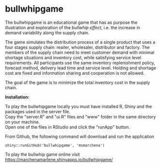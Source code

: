 # bullwhipgame

The bullwhipgame is an educational game that has as purpose the illustration and exploration of 
the *bullwhip effect*, i.e. the increase in demand variability along the supply chain.


The game simulates the distribution process of a single product that uses a four stages supply chain: 
reailer, wholesaler, distributor and factory. The members of the supply chain need to
meet customer demand with minimal shortage situations and inventory cost, while satisfying service level requirements. All
participants use the same inventory replenishment policy, forecast method, delivery lead time and service level.
Holding and shortage cost are fixed and information sharing and cooperation is not allowed. 

The goal of the game is to minimize the total inventory cost in the supply chain.




**Installation:**

To play the bullwhipgame locally you must have installed R, Shiny and the packages used in the server file.<br>
Copy the "server.R" and "ui.R" files and "www" folder in the same directory on your machine.<br>
Open one of the files in RStudio and click the "runApp" button.

From Github, the following command will download and run the application

`shiny::runGitHub('bullwhipgame', 'msmarchena')`

To play the bullwhip game online visit https://marchenamarlene.shinyapps.io/bullwhipgame/
